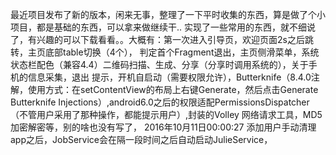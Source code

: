   最近项目发布了新的版本，闲来无事，整理了一下平时收集的东西，算是做了个小项目，都是基础的东西，可以拿来做继续干.. 
实现了一些常用的东西，就不细说了，有兴趣的可以下载看看。。大概有：第一次进入引导页，欢迎页面2s之后跳转，主页底部table切换（4个），
判定首个Fragment退出，主页侧滑菜单，系统状态栏配色（兼容4.4）二维码扫描、生成、分享（分享时调用系统的），关于手机的信息采集，退出
提示，开机自启动（需要权限允许），Butterknife（8.4.0注解，使用方式：在setContentView的布局上右键Generate，然后点击Generate 
Butterknife Injections）,android6.0之后的权限适配PermissionsDispatcher（不管用户采用了那种操作，都能提示用户）,封装的Volley
网络请求工具，MD5加密解密等，别的啥也没有写了，
2016年10月11日00:00:27
添加用户手动清理app之后，JobService会在隔一段时间之后自动启动JulieService，

